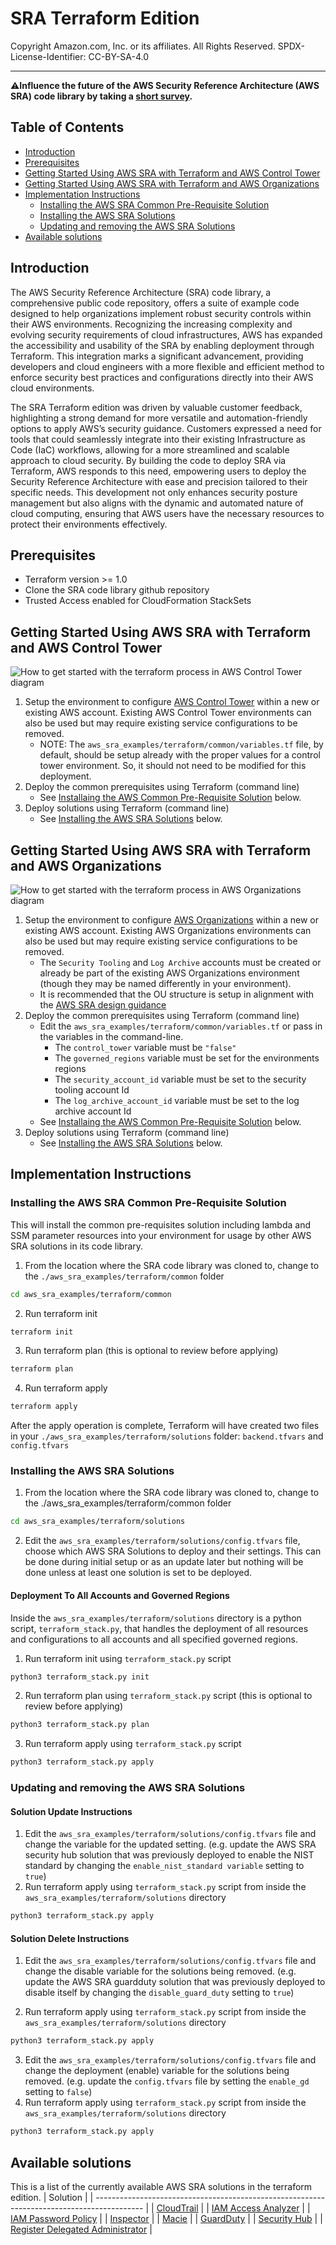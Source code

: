 # SRA Terraform Edition<!-- omit in toc -->
<!-- markdownlint-disable MD033 -->

Copyright Amazon.com, Inc. or its affiliates. All Rights Reserved. SPDX-License-Identifier: CC-BY-SA-4.0

---

⚠️**Influence the future of the AWS Security Reference Architecture (AWS SRA) code library by taking a [short survey](https://amazonmr.au1.qualtrics.com/jfe/form/SV_9oFz0p67iCw3obk).**

## <!-- omit in toc -->

## Table of Contents<!-- omit in toc -->

- [Introduction](#introduction)
- [Prerequisites](#prerequisites)
- [Getting Started Using AWS SRA with Terraform and AWS Control Tower](#getting-started-using-aws-sra-with-terraform-and-aws-control-tower)
- [Getting Started Using AWS SRA with Terraform and AWS Organizations](#getting-started-using-aws-sra-with-terraform-and-aws-organizations)
- [Implementation Instructions](#implementation-instructions)
  - [Installing the AWS SRA Common Pre-Requisite Solution](#installing-the-aws-sra-common-pre-requisite-solution)
  - [Installing the AWS SRA Solutions](#installing-the-aws-sra-solutions)
  - [Updating and removing the AWS SRA Solutions](#updating-and-removing-the-aws-sra-solutions)
- [Available solutions](#available-solutions)

## Introduction

The AWS Security Reference Architecture (SRA) code library, a comprehensive public code repository, offers a suite of example code designed to help organizations implement robust security controls within their AWS environments. Recognizing the increasing complexity and evolving security requirements of cloud infrastructures, AWS has expanded the accessibility and usability of the SRA by enabling deployment through Terraform. This integration marks a significant advancement, providing developers and cloud engineers with a more flexible and efficient method to enforce security best practices and configurations directly into their AWS cloud environments.

The SRA Terraform edition was driven by valuable customer feedback, highlighting a strong demand for more versatile and automation-friendly options to apply AWS’s security guidance. Customers expressed a need for tools that could seamlessly integrate into their existing Infrastructure as Code (IaC) workflows, allowing for a more streamlined and scalable approach to cloud security. By building the code to deploy SRA via Terraform, AWS responds to this need, empowering users to deploy the Security Reference Architecture with ease and precision tailored to their specific needs. This development not only enhances security posture management but also aligns with the dynamic and automated nature of cloud computing, ensuring that AWS users have the necessary resources to protect their environments effectively.

## Prerequisites

- Terraform version >= 1.0
- Clone the SRA code library github repository
- Trusted Access enabled for CloudFormation StackSets

## Getting Started Using AWS SRA with Terraform and AWS Control Tower

![How to get started with the terraform process in AWS Control Tower diagram](../docs/artifacts/terraform-control-tower-process.png)

1. Setup the environment to configure [AWS Control Tower](https://docs.aws.amazon.com/controltower/latest/userguide/getting-started-with-control-tower.html) within a new or existing AWS account. Existing AWS Control Tower environments can also be
   used but may require existing service configurations to be removed.
   - NOTE: The `aws_sra_examples/terraform/common/variables.tf` file, by default, should be setup already with the proper values for a control tower environment.  So, it should not need to be modified for this deployment.
2. Deploy the common prerequisites using Terraform (command line)
   - See [Installaing the AWS Common Pre-Requisite Solution](#installaing-the-aws-common-pre-requisite-solution) below.
3. Deploy solutions using Terraform (command line)
   - See [Installing the AWS SRA Solutions](#installing-the-aws-sra-solutions) below.


## Getting Started Using AWS SRA with Terraform and AWS Organizations

![How to get started with the terraform process in AWS Organizations diagram](../docs/artifacts/terraform-process.png)

1. Setup the environment to configure [AWS Organizations](https://docs.aws.amazon.com/organizations/latest/userguide/orgs_getting-started.html) within a new or existing AWS account. Existing AWS Organizations environments can also be used but may
   require existing service configurations to be removed.
   - The `Security Tooling` and `Log Archive` accounts must be created or already be part of the existing AWS Organizations environment (though they may be named differently in your environment).
   - It is recommended that the OU structure is setup in alignment with the [AWS SRA design guidance](https://docs.aws.amazon.com/prescriptive-guidance/latest/security-reference-architecture/architecture.html)
2. Deploy the common prerequisites using Terraform (command line)
   - Edit the `aws_sra_examples/terraform/common/variables.tf` or pass in the variables in the command-line.
     - The `control_tower` variable must be `"false"`
     - The `governed_regions` variable must be set for the environments regions
     - The `security_account_id` variable must be set to the security tooling account Id
     - The `log_archive_account_id` variable must be set to the log archive account Id
   - See [Installaing the AWS Common Pre-Requisite Solution](#installaing-the-aws-common-pre-requisite-solution) below.
3. Deploy solutions using Terraform (command line)
   - See [Installing the AWS SRA Solutions](#installing-the-aws-sra-solutions) below.

## Implementation Instructions

### Installing the AWS SRA Common Pre-Requisite Solution

This will install the common pre-requisites solution including lambda and SSM parameter resources into your environment for usage by other AWS SRA solutions in its code library.

1. From the location where the SRA code library was cloned to, change to the `./aws_sra_examples/terraform/common` folder
```bash
cd aws_sra_examples/terraform/common
```
2. Run terraform init
```bash
terraform init
```
3. Run terraform plan (this is optional to review before applying)
```bash
terraform plan
```
4. Run terraform apply
```bash
terraform apply
```

After the apply operation is complete, Terraform will have created two files in your `./aws_sra_examples/terraform/solutions` folder:  `backend.tfvars` and `config.tfvars`

### Installing the AWS SRA Solutions

1. From the location where the SRA code library was cloned to, change to the ./aws_sra_examples/terraform/common folder
```bash
cd aws_sra_examples/terraform/solutions
```
2. Edit the `aws_sra_examples/terraform/solutions/config.tfvars` file, choose which AWS SRA Solutions to deploy and their settings. This can be done during initial setup or as an update later but nothing will be done unless at least one solution is set to be deployed.

#### Deployment To All Accounts and Governed Regions<!-- omit in toc -->

Inside the `aws_sra_examples/terraform/solutions` directory is a python script, `terraform_stack.py`, that handles the deployment of all resources and configurations to all accounts and all specified governed regions.

1. Run terraform init using `terraform_stack.py` script
```bash
python3 terraform_stack.py init
```
2. Run terraform plan using `terraform_stack.py` script (this is optional to review before applying)
```bash
python3 terraform_stack.py plan
```
3. Run terraform apply using `terraform_stack.py` script
```bash
python3 terraform_stack.py apply
```

### Updating and removing the AWS SRA Solutions

#### Solution Update Instructions<!-- omit in toc -->

1. Edit the `aws_sra_examples/terraform/solutions/config.tfvars` file and change the variable for the updated setting.  (e.g. update the AWS SRA security hub solution that was previously deployed to enable the NIST standard by changing the `enable_nist_standard variable` setting to `true`)
2. Run terraform apply using `terraform_stack.py` script from inside the `aws_sra_examples/terraform/solutions` directory
```bash
python3 terraform_stack.py apply
```

#### Solution Delete Instructions<!-- omit in toc -->

1. Edit the `aws_sra_examples/terraform/solutions/config.tfvars` file and change the disable variable for the solutions being removed.  (e.g. update the AWS SRA guardduty solution that was previously deployed to disable itself by changing the `disable_guard_duty` setting to `true`)

2. Run terraform apply using `terraform_stack.py` script from inside the `aws_sra_examples/terraform/solutions` directory
```bash
python3 terraform_stack.py apply
```
3. Edit the `aws_sra_examples/terraform/solutions/config.tfvars` file and change the deployment (enable) variable for the solutions being removed.  (e.g. update the `config.tfvars` file by setting the `enable_gd` setting to `false`)
4. Run terraform apply using `terraform_stack.py` script from inside the `aws_sra_examples/terraform/solutions` directory
```bash
python3 terraform_stack.py apply
```

## Available solutions
This is a list of the currently available AWS SRA solutions in the terraform edition.
| Solution                                                                                   |
| ------------------------------------------------------------------------------------------ |
| [CloudTrail](./solutions/cloudtrail_org/README.md)                                         |
| [IAM Access Analyzer](./solutions/iam_access_analyzer/README.md)                           |
| [IAM Password Policy](./solutions/iam_password_policy/README.md)                           |
| [Inspector](./solutions/inspector/README.md)                                               |
| [Macie](./solutions/macie/README.md)                                                       |
| [GuardDuty](./solutions/guard_duty/README.md)                                              |
| [Security Hub](./solutions/security_hub/recorder_start_event/data.tf)                      |
| [Register Delegated Administrator](./solutions/register_delegated_administrator/README.md) |
